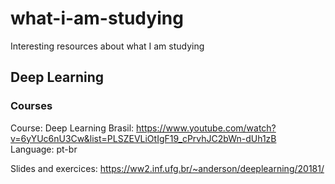 # what-i-am-studying
Interesting resources about what I am studying

## Deep Learning

### Courses

Course: Deep Learning Brasil: https://www.youtube.com/watch?v=6yYUc6nU3Cw&list=PLSZEVLiOtIgF19_cPrvhJC2bWn-dUh1zB
</br>Language: pt-br

Slides and exercices: https://ww2.inf.ufg.br/~anderson/deeplearning/20181/
